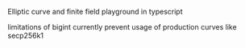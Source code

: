 Elliptic curve and finite field playground in typescript

limitations of bigint currently prevent usage of production curves like secp256k1 
